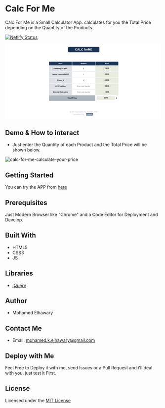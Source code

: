 # Calc For Me

Calc For Me is a Small Calculator App. calculates for you the Total Price depending on the Quantity of the Products.  

[![Netlify Status](https://api.netlify.com/api/v1/badges/75b20f34-2cf1-48e9-89ab-d5fc799127c4/deploy-status)](https://app.netlify.com/sites/calcforme/deploys)

  
![Screenshot](preview.png)  

## Demo & How to interact  

- Just enter the Quantity of each Product and the Total Price will be shown below.  

![calc-for-me-calculate-your-price](https://user-images.githubusercontent.com/69651552/95005156-badae980-05f4-11eb-90a9-bebca89f06a1.gif)


## Getting Started

You can try the APP from [here](https://mohamed-elhawary.github.io/calc-for-me/)

## Prerequisites

Just Modern Browser like "Chrome" and a Code Editor for Deployment and Develop.

## Built With

* HTML5
* CSS3
* JS  

## Libraries  

* [jQuery](https://jquery.com/)  


## Author

* Mohamed Elhawary  

## Contact Me  

* Email: mohamed.k.elhawary@gmail.com

## Deploy with Me

Feel Free to Deploy it with me, send Issues or a Pull Request and i'll deal with you, just test it First.

## License

Licensed under the [MIT License](LICENSE)


